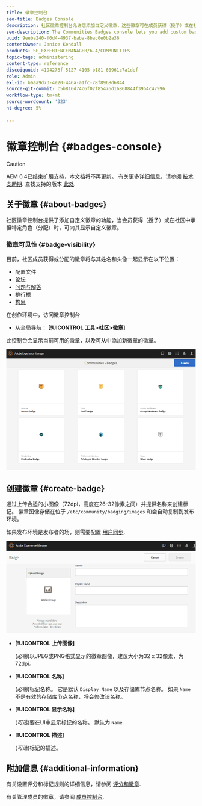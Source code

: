 ```yaml
---
title: 徽章控制台
seo-title: Badges Console
description: 社区徽章控制台允许您添加自定义徽章，这些徽章可在成员获得（授予）或在社区中承担特定角色（已分配）时为其显示
seo-description: The Communities Badges console lets you add custom badges that can be displayed for members when earned (awarded) or when they take on a specific role in the community (assigned)
uuid: 9eeba240-f0d4-4937-baba-8bac0e0b2a36
contentOwner: Janice Kendall
products: SG_EXPERIENCEMANAGER/6.4/COMMUNITIES
topic-tags: administering
content-type: reference
discoiquuid: 4194278f-5127-4105-b181-60961c7a1def
role: Admin
exl-id: b6aa9d73-4e20-446a-a1fc-78f8968d6844
source-git-commit: c5b816d74c6f02f85476d16868844f39b4c47996
workflow-type: tm+mt
source-wordcount: '323'
ht-degree: 5%

---
```


# 徽章控制台 {#badges-console}

>[!CAUTION]
>
>AEM 6.4已结束扩展支持，本文档将不再更新。 有关更多详细信息，请参阅 [技术支助期](https://helpx.adobe.com/cn/support/programs/eol-matrix.html). 查找支持的版本 [此处](https://experienceleague.adobe.com/docs/).

## 关于徽章 {#about-badges}

社区徽章控制台提供了添加自定义徽章的功能，当会员获得（授予）或在社区中承担特定角色（分配）时，可向其显示自定义徽章。

### 徽章可见性 {#badge-visibility}

目前，社区成员获得或分配的徽章将与其姓名和头像一起显示在以下位置：

* 配置文件
* [论坛](forum.md)
* [问题与解答](working-with-qna.md)
* [排行榜](enabling-leaderboard.md)
* [构思](ideation-feature.md)

在创作环境中，访问徽章控制台

* 从全局导航： **[!UICONTROL 工具>社区>徽章]**

此控制台会显示当前可用的徽章，以及可从中添加新徽章的徽章。

![chlimage_1-242](assets/chlimage_1-242.png)

## 创建徽章 {#create-badge}

通过上传合适的小图像（72dpi，高度在26-32像素之间）并提供名称来创建标记。 徽章图像存储在位于 `/etc/community/badging/images` 和会自动复制到发布环境。

如果发布环境是发布者的场，则需要配置 [用户同步](sync.md).

![chlimage_1-243](assets/chlimage_1-243.png)

* **[!UICONTROL 上传图像]**

   (*必需*)以JPEG或PNG格式显示的徽章图像，建议大小为32 x 32像素，为72dpi。

* **[!UICONTROL 名称]**

   (*必需*)标记名称。 它是默认 `Display Name` 以及存储库节点名称。 如果 `Name` 不是有效的存储库节点名称，将会修改该名称。

* **[!UICONTROL 显示名称]**

   (*可选*)要在UI中显示标记的名称。 默认为 `Name`.

* **[!UICONTROL 描述]**

   (*可选*)标记的描述。

## 附加信息 {#additional-information}

有关设置评分和标记规则的详细信息，请参阅 [评分和徽章](implementing-scoring.md).

有关管理成员的徽章，请参阅 [成员控制台](members.md).

